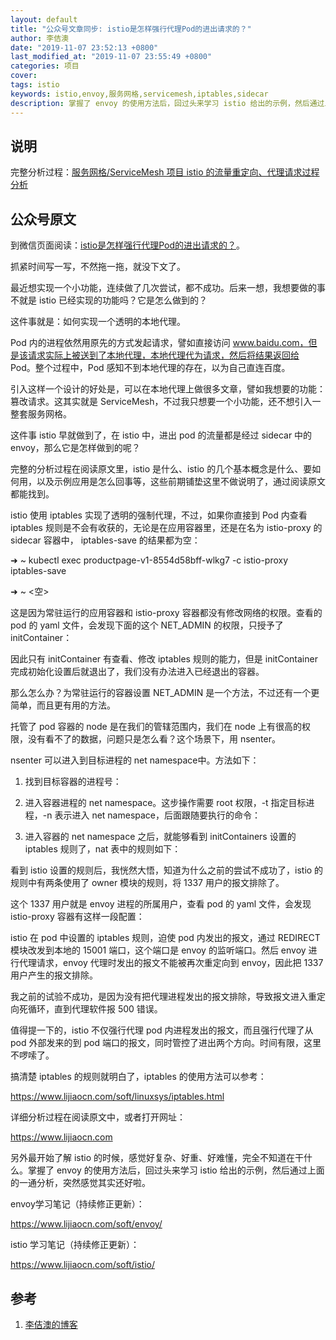 ```yaml
---
layout: default
title: "公众号文章同步: istio是怎样强行代理Pod的进出请求的？"
author: 李佶澳
date: "2019-11-07 23:52:13 +0800"
last_modified_at: "2019-11-07 23:55:49 +0800"
categories: 项目
cover:
tags: istio
keywords: istio,envoy,服务网格,servicemesh,iptables,sidecar
description: 掌握了 envoy 的使用方法后，回过头来学习 istio 给出的示例，然后通过上面的一通分析
---
```


## 说明

完整分析过程：[服务网格/ServiceMesh 项目 istio 的流量重定向、代理请求过程分析](https://www.lijiaocn.com/%E9%A1%B9%E7%9B%AE/2019/11/01/istio-packet-forward.html)

## 公众号原文

到微信页面阅读：[istio是怎样强行代理Pod的进出请求的？](https://mp.weixin.qq.com/s/NXH7N6QipCtxb7wcsl4AEg)。

抓紧时间写一写，不然拖一拖，就没下文了。

最近想实现一个小功能，连续做了几次尝试，都不成功。后来一想，我想要做的事不就是 istio 已经实现的功能吗？它是怎么做到的？

这件事就是：如何实现一个透明的本地代理。

Pod 内的进程依然用原先的方式发起请求，譬如直接访问 www.baidu.com，但是该请求实际上被送到了本地代理，本地代理代为请求，然后将结果返回给 Pod。整个过程中，Pod 感知不到本地代理的存在，以为自己直连百度。



引入这样一个设计的好处是，可以在本地代理上做很多文章，譬如我想要的功能：篡改请求。这其实就是 ServiceMesh，不过我只想要一个小功能，还不想引入一整套服务网格。


这件事 istio 早就做到了，在 istio 中，进出 pod 的流量都是经过 sidecar 中的 envoy，那么它是怎样做到的呢？


完整的分析过程在阅读原文里，istio 是什么、istio 的几个基本概念是什么、要如何用，以及示例应用是怎么回事等，这些前期铺垫这里不做说明了，通过阅读原文都能找到。


istio 使用 iptables 实现了透明的强制代理，不过，如果你直接到 Pod 内查看 iptables 规则是不会有收获的，无论是在应用容器里，还是在名为 istio-proxy 的 sidecar 容器中， iptables-save 的结果都为空：



➜  ~ kubectl exec productpage-v1-8554d58bff-wlkg7 -c istio-proxy iptables-save

➜  ~ <空>



这是因为常驻运行的应用容器和 istio-proxy 容器都没有修改网络的权限。查看的 pod 的 yaml 文件，会发现下面的这个 NET_ADMIN 的权限，只授予了 initContainer：






因此只有 initContainer 有查看、修改 iptables 规则的能力，但是 initContainer 完成初始化设置后就退出了，我们没有办法进入已经退出的容器。



那么怎么办？为常驻运行的容器设置 NET_ADMIN 是一个方法，不过还有一个更简单，而且更有用的方法。



托管了 pod 容器的 node 是在我们的管辖范围内，我们在 node 上有很高的权限，没有看不了的数据，问题只是怎么看？这个场景下，用  nsenter。



nsenter 可以进入到目标进程的 net namespace中。方法如下：



1. 找到目标容器的进程号：







2. 进入容器进程的 net namespace。这步操作需要 root 权限，-t 指定目标进程，-n 表示进入 net namespace，后面跟随要执行的命令：







3. 进入容器的 net namespace 之后，就能够看到 initContainers 设置的 iptables 规则了，nat 表中的规则如下：







看到 istio 设置的规则后，我恍然大悟，知道为什么之前的尝试不成功了，istio 的规则中有两条使用了 owner 模块的规则，将 1337 用户的报文排除了。


这个 1337 用户就是 envoy 进程的所属用户，查看 pod 的 yaml 文件，会发现 istio-proxy 容器有这样一段配置：







istio 在  pod 中设置的 iptables 规则，迫使 pod 内发出的报文，通过 REDIRECT 模块改发到本地的 15001 端口，这个端口是 envoy 的监听端口。然后 envoy 进行代理请求，envoy 代理时发出的报文不能被再次重定向到 envoy，因此把 1337 用户产生的报文排除。


我之前的试验不成功，是因为没有把代理进程发出的报文排除，导致报文进入重定向死循环，直到代理软件报 500 错误。


值得提一下的，istio 不仅强行代理 pod 内进程发出的报文，而且强行代理了从 pod 外部发来的到 pod 端口的报文，同时管控了进出两个方向。时间有限，这里不啰嗦了。



搞清楚 iptables 的规则就明白了，iptables 的使用方法可以参考： 



https://www.lijiaocn.com/soft/linuxsys/iptables.html



详细分析过程在阅读原文中，或者打开网址：



https://www.lijiaocn.com



另外最开始了解 istio 的时候，感觉好复杂、好重、好难懂，完全不知道在干什么。掌握了 envoy 的使用方法后，回过头来学习 istio 给出的示例，然后通过上面的一通分析，突然感觉其实还好啦。



envoy学习笔记（持续修正更新）：


https://www.lijiaocn.com/soft/envoy/



istio 学习笔记（持续修正更新）：



https://www.lijiaocn.com/soft/istio/


## 参考

1. [李佶澳的博客][1]

[1]: https://www.lijiaocn.com "李佶澳的博客"
